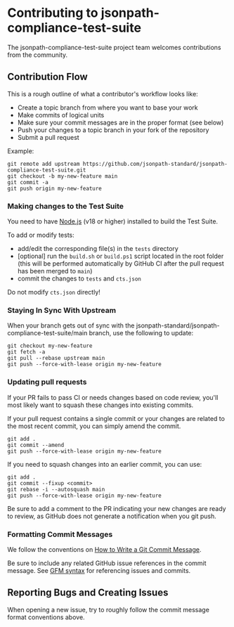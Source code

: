 # Contributing to jsonpath-compliance-test-suite

The jsonpath-compliance-test-suite project team welcomes contributions from the community.

## Contribution Flow

This is a rough outline of what a contributor's workflow looks like:

- Create a topic branch from where you want to base your work
- Make commits of logical units
- Make sure your commit messages are in the proper format (see below)
- Push your changes to a topic branch in your fork of the repository
- Submit a pull request

Example:

``` shell
git remote add upstream https://github.com/jsonpath-standard/jsonpath-compliance-test-suite.git
git checkout -b my-new-feature main
git commit -a
git push origin my-new-feature
```

### Making changes to the Test Suite

You need to have [Node.js](https://nodejs.org/en/) (v18 or higher) installed to build the Test Suite.

To add or modify tests:
- add/edit the corresponding file(s) in the `tests` directory
- [optional] run the `build.sh` or `build.ps1` script located in the root folder\
  (this will be performed automatically by GitHub CI after the pull request has been merged to `main`)
- commit the changes to `tests` and `cts.json`

Do not modify `cts.json` directly!

### Staying In Sync With Upstream

When your branch gets out of sync with the jsonpath-standard/jsonpath-compliance-test-suite/main branch, use the following to update:

``` shell
git checkout my-new-feature
git fetch -a
git pull --rebase upstream main
git push --force-with-lease origin my-new-feature
```

### Updating pull requests

If your PR fails to pass CI or needs changes based on code review, you'll most likely want to squash these changes into
existing commits.

If your pull request contains a single commit or your changes are related to the most recent commit, you can simply
amend the commit.

``` shell
git add .
git commit --amend
git push --force-with-lease origin my-new-feature
```

If you need to squash changes into an earlier commit, you can use:

``` shell
git add .
git commit --fixup <commit>
git rebase -i --autosquash main
git push --force-with-lease origin my-new-feature
```

Be sure to add a comment to the PR indicating your new changes are ready to review, as GitHub does not generate a
notification when you git push.

### Formatting Commit Messages

We follow the conventions on [How to Write a Git Commit Message](https://chris.beams.io/posts/git-commit/).

Be sure to include any related GitHub issue references in the commit message.  See
[GFM syntax](https://guides.github.com/features/mastering-markdown/#GitHub-flavored-markdown) for referencing issues
and commits.

## Reporting Bugs and Creating Issues

When opening a new issue, try to roughly follow the commit message format conventions above.
